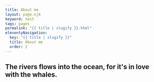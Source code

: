 ```yaml
---
title: About me
layout: page.njk
keyword: test
tags: pages
permalink: "{{ title | slugify }}.html"
eleventyNavigation:
  key: "{{ title | slugify }}"
  title: About me
  order: 2
---
```


## The rivers flows into the ocean, for it's in love with the whales.
